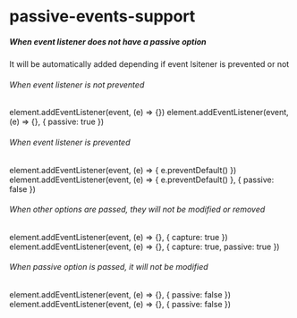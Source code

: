 # passive-events-support

##### When event listener does not have a passive option
It will be automatically added depending if event lsitener is prevented or not
###### When event listener is not prevented
element.addEventListener(event, (e) => {})
element.addEventListener(event, (e) => {}, { passive: true })

###### When event listener is prevented
element.addEventListener(event, (e) => { e.preventDefault() })
element.addEventListener(event, (e) => { e.preventDefault() }, { passive: false })

###### When other options are passed, they will not be modified or removed
element.addEventListener(event, (e) => {}, { capture: true })
element.addEventListener(event, (e) => {}, { capture: true, passive: true })

###### When passive option is passed, it will not be modified
element.addEventListener(event, (e) => {}, { passive: false })
element.addEventListener(event, (e) => {}, { passive: false })